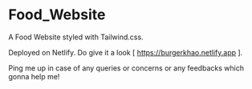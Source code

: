 # Food_Website
A Food Website styled with Tailwind.css.

Deployed on Netlify. Do give it a look [ https://burgerkhao.netlify.app ].

Ping me up in case of any queries or concerns or any feedbacks which gonna help me!
